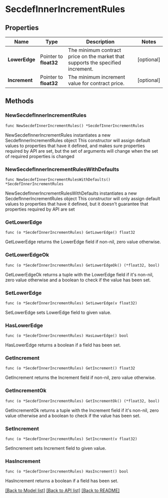 # SecdefInnerIncrementRules

## Properties

Name | Type | Description | Notes
------------ | ------------- | ------------- | -------------
**LowerEdge** | Pointer to **float32** | The minimum contract price on the market that supports the specified increment. | [optional] 
**Increment** | Pointer to **float32** | The minimum increment value for contract price. | [optional] 

## Methods

### NewSecdefInnerIncrementRules

`func NewSecdefInnerIncrementRules() *SecdefInnerIncrementRules`

NewSecdefInnerIncrementRules instantiates a new SecdefInnerIncrementRules object
This constructor will assign default values to properties that have it defined,
and makes sure properties required by API are set, but the set of arguments
will change when the set of required properties is changed

### NewSecdefInnerIncrementRulesWithDefaults

`func NewSecdefInnerIncrementRulesWithDefaults() *SecdefInnerIncrementRules`

NewSecdefInnerIncrementRulesWithDefaults instantiates a new SecdefInnerIncrementRules object
This constructor will only assign default values to properties that have it defined,
but it doesn't guarantee that properties required by API are set

### GetLowerEdge

`func (o *SecdefInnerIncrementRules) GetLowerEdge() float32`

GetLowerEdge returns the LowerEdge field if non-nil, zero value otherwise.

### GetLowerEdgeOk

`func (o *SecdefInnerIncrementRules) GetLowerEdgeOk() (*float32, bool)`

GetLowerEdgeOk returns a tuple with the LowerEdge field if it's non-nil, zero value otherwise
and a boolean to check if the value has been set.

### SetLowerEdge

`func (o *SecdefInnerIncrementRules) SetLowerEdge(v float32)`

SetLowerEdge sets LowerEdge field to given value.

### HasLowerEdge

`func (o *SecdefInnerIncrementRules) HasLowerEdge() bool`

HasLowerEdge returns a boolean if a field has been set.

### GetIncrement

`func (o *SecdefInnerIncrementRules) GetIncrement() float32`

GetIncrement returns the Increment field if non-nil, zero value otherwise.

### GetIncrementOk

`func (o *SecdefInnerIncrementRules) GetIncrementOk() (*float32, bool)`

GetIncrementOk returns a tuple with the Increment field if it's non-nil, zero value otherwise
and a boolean to check if the value has been set.

### SetIncrement

`func (o *SecdefInnerIncrementRules) SetIncrement(v float32)`

SetIncrement sets Increment field to given value.

### HasIncrement

`func (o *SecdefInnerIncrementRules) HasIncrement() bool`

HasIncrement returns a boolean if a field has been set.


[[Back to Model list]](../README.md#documentation-for-models) [[Back to API list]](../README.md#documentation-for-api-endpoints) [[Back to README]](../README.md)


